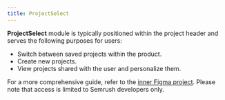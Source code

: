 ```yaml
---
title: ProjectSelect
---
```


**ProjectSelect** module is typically positioned within the project header and serves the following purposes for users:

- Switch between saved projects within the product.
- Create new projects.
- View projects shared with the user and personalize them.

For a more comprehensive guide, refer to the [inner Figma project](https://www.figma.com/file/EWdX1ly5KsoNu8sywYJdKk/?node-id=134%3A123098). Please note that access is limited to Semrush developers only.
